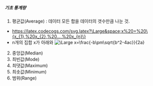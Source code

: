 ##### 기초 통계량

1. 평균값(Average) : 데이터 모든 합을 데이터의 갯수만큼 나눈 것. 
- https://latex.codecogs.com/svg.latex?\Large&space;x%20=%20\{x_{1},%20x_{2},%20...,%20x_{n}\}
- n개의 집합 x가 아래와 ![\Large x=\frac{-b\pm\sqrt{b^2-4ac}}{2a}](https://latex.codecogs.com/svg.latex?\Large&space;x%20=%20\{x_{1},%20x_{2},%20...,%20x_{n}\}) 

2. 중앙값(Median)
3. 최빈값(Mode)
4. 최댓값(Maximum)
5. 최솟값(Minimum)
6. 범위(Range)
